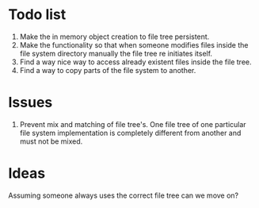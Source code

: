 # Todo list

1. Make the in memory object creation to file tree persistent.
2. Make the functionality so that when someone modifies files inside the file system  directory manually the file tree re initiates itself.
3. Find a way nice way to access already existent files inside the file tree.
4. Find a way to copy parts of the file system to another.

# Issues

1. Prevent mix and matching of file tree's. One file tree of one particular file system implementation is completely different from another and must not be mixed. 

# Ideas

Assuming someone always uses the correct file tree can we move on?

